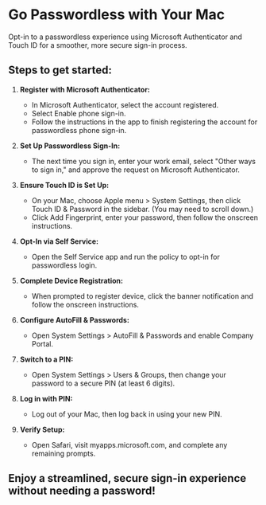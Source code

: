 <!--beta alpha passwordless secure enclave psso platform sso-->
# **Go Passwordless with Your Mac**

Opt-in to a passwordless experience using Microsoft Authenticator and Touch ID for a smoother, more secure sign-in process.

## **Steps to get started:**

1. **Register with Microsoft Authenticator:**
   - In Microsoft Authenticator, select the account registered.
   - Select Enable phone sign-in.
    - Follow the instructions in the app to finish registering the account for passwordless phone sign-in.
  
2. **Set Up Passwordless Sign-In:**
   - The next time you sign in, enter your work email, select "Other ways to sign in," and approve the request on Microsoft Authenticator.

3. **Ensure Touch ID is Set Up:**
   - On your Mac, choose Apple menu  > System Settings, then click Touch ID & Password  in the sidebar. (You may need to scroll down.)
   - Click Add Fingerprint, enter your password, then follow the onscreen instructions.

4. **Opt-In via Self Service:**
    - Open the Self Service app and run the policy to opt-in for passwordless login.

5. **Complete Device Registration:**
   - When prompted to register device, click the banner notification and follow the onscreen instructions.

6. **Configure AutoFill & Passwords:**
   - Open System Settings > AutoFill & Passwords and enable Company Portal.

7. **Switch to a PIN:**
   - Open System Settings > Users & Groups, then change your password to a secure PIN (at least 6 digits).

8. **Log in with PIN:**
   - Log out of your Mac, then log back in using your new PIN.

9. **Verify Setup:**
   - Open Safari, visit myapps.microsoft.com, and complete any remaining prompts.

## Enjoy a streamlined, secure sign-in experience without needing a password!
